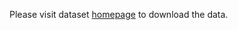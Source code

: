 Please visit dataset [homepage](https://www.kaggle.com/datasets/rajanghimire/person-segmentation) to download the data. 
